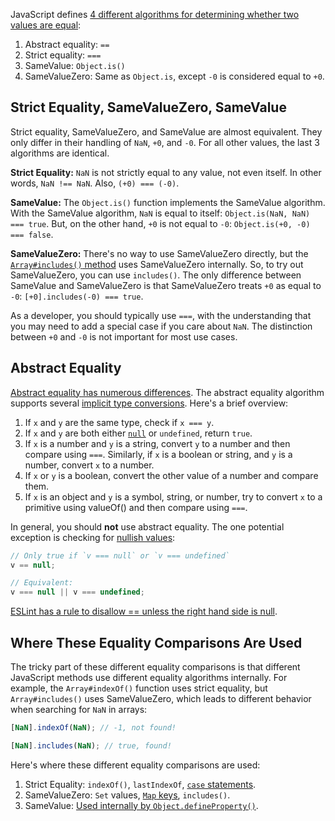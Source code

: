JavaScript defines [4 different algorithms for determining whether two values are equal](/tutorials/fundamentals/equals):

1. Abstract equality: `==`
2. Strict equality: `===`
4. SameValue: `Object.is()`
4. SameValueZero: Same as `Object.is`, except `-0` is considered equal to `+0`.

Strict Equality, SameValueZero, SameValue
-----------------------------------------

Strict equality, SameValueZero, and SameValue are almost equivalent. They only differ in their handling of `NaN`,
`+0`, and `-0`. For all other values, the last 3 algorithms are identical.

**Strict Equality:** `NaN` is not strictly equal to any value, not even itself. In other words, `NaN !== NaN`. Also, `(+0) === (-0)`.

**SameValue:** The `Object.is()` function implements the SameValue algorithm. With the SameValue algorithm, `NaN` is equal to itself: `Object.is(NaN, NaN) === true`. But, on the other hand, `+0` is not equal to `-0`: `Object.is(+0, -0) === false`.

**SameValueZero:** There's no way to use SameValueZero directly, but the [`Array#includes()` method](/tutorials/fundamentals/array-includes) uses SameValueZero internally. So, to try out SameValueZero, you can use `includes()`. The only difference between SameValue and SameValueZero is that SameValueZero treats `+0` as equal to `-0`: `[+0].includes(-0) === true`.

As a developer, you should typically use `===`, with the understanding that you may need to add a special case if
you care about `NaN`. The distinction between `+0` and `-0` is not important for most use cases.

Abstract Equality
-----------------

[Abstract equality has numerous differences](/tutorials/fundamentals/equals). The abstract equality algorithm
supports several [implicit type conversions](https://www.ecma-international.org/ecma-262/10.0/index.html#sec-abstract-equality-comparison). Here's a brief overview:

1. If `x` and `y` are the same type, check if `x === y`.
2. If `x` and `y` are both either [`null`](/tutorials/fundamentals/null) or `undefined`, return `true`.
3. If `x` is a number and `y` is a string, convert `y` to a number and then compare using `===`. Similarly, if `x` is a boolean or string, and `y` is a number, convert `x` to a number.
4. If `x` or `y` is a boolean, convert the other value of a number and compare them.
5. If `x` is an object and `y` is a symbol, string, or number, try to convert `x` to a primitive using valueOf() and then compare using `===`.

In general, you should **not** use abstract equality. The one potential exception is checking for [nullish values](/tutorials/fundamentals/falsy#nullish-values):

```javascript
// Only true if `v === null` or `v === undefined`
v == null;

// Equivalent:
v === null || v === undefined;
```

[ESLint has a rule to disallow == unless the right hand side is null](https://eslint.org/docs/rules/eqeqeq#allow-null).

Where These Equality Comparisons Are Used
-----------------------------------------

The tricky part of these different equality comparisons is that different JavaScript methods use different
equality algorithms internally. For example, the `Array#indexOf()` function uses strict equality, but `Array#includes()` uses SameValueZero, which leads to different behavior when searching for `NaN` in arrays:

```javascript
[NaN].indexOf(NaN); // -1, not found!

[NaN].includes(NaN); // true, found!
```

Here's where these different equality comparisons are used:

1. Strict Equality: `indexOf()`, `lastIndexOf`, [`case` statements](/tutorials/fundamentals/switch-case).
2. SameValueZero: `Set` values, [`Map` keys](/tutorials/fundamentals/map), `includes()`.
3. SameValue: [Used internally by `Object.defineProperty()`](http://ecma-international.org/ecma-262/5.1/#sec-11.9.3).